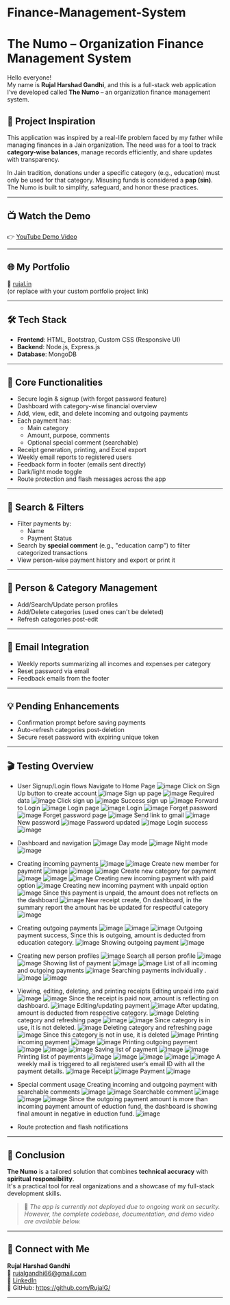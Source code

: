 # Finance-Management-System
# The Numo – Organization Finance Management System

Hello everyone!  
My name is **Rujal Harshad Gandhi**, and this is a full-stack web application I’ve developed called **The Numo** – an organization finance management system.

## 📌 Project Inspiration

This application was inspired by a real-life problem faced by my father while managing finances in a Jain organization. The need was for a tool to track **category-wise balances**, manage records efficiently, and share updates with transparency.

In Jain tradition, donations under a specific category (e.g., education) must only be used for that category. Misusing funds is considered a **pap (sin)**. The Numo is built to simplify, safeguard, and honor these practices.

---
## 📺 Watch the Demo

👉 [YouTube Demo Video](https://www.youtube.com/watch?v=qKvNvjwlvJY&t=12s)

---

## 🌐 My Portfolio

🔗 [rujal.in](https://www.rujal.in)  
(or replace with your custom portfolio project link)

---

## 🛠️ Tech Stack

- **Frontend**: HTML, Bootstrap, Custom CSS (Responsive UI)
- **Backend**: Node.js, Express.js
- **Database**: MongoDB

---

## 🔐 Core Functionalities

- Secure login & signup (with forgot password feature)
- Dashboard with category-wise financial overview
- Add, view, edit, and delete incoming and outgoing payments
- Each payment has:
  - Main category
  - Amount, purpose, comments
  - Optional special comment (searchable)
- Receipt generation, printing, and Excel export
- Weekly email reports to registered users
- Feedback form in footer (emails sent directly)
- Dark/light mode toggle
- Route protection and flash messages across the app

---

## 🔎 Search & Filters

- Filter payments by:
  - Name
  - Payment Status
- Search by **special comment** (e.g., "education camp") to filter categorized transactions
- View person-wise payment history and export or print it

---

## 👥 Person & Category Management

- Add/Search/Update person profiles
- Add/Delete categories (used ones can't be deleted)
- Refresh categories post-edit

---

## 📧 Email Integration

- Weekly reports summarizing all incomes and expenses per category
- Reset password via email
- Feedback emails from the footer

---

## 💡 Pending Enhancements

- Confirmation prompt before saving payments
- Auto-refresh categories post-deletion
- Secure reset password with expiring unique token

---

## 🎬 Testing Overview

- User Signup/Login flows
  Navigate to Home Page
  ![image](https://github.com/user-attachments/assets/4ce0e127-64e8-43f9-9122-1f02f6247cdf)
  Click on Sign Up button to create account
  ![image](https://github.com/user-attachments/assets/034e7940-20d4-4a05-b1cb-6c781f1528c9)
  Sign up page
  ![image](https://github.com/user-attachments/assets/c2fcc84a-f0d9-49e3-8389-6b639e28a9b1)
  Required data
  ![image](https://github.com/user-attachments/assets/0b0b9011-492e-4e21-9447-f955639ec3f0)
  Click sign up
  ![image](https://github.com/user-attachments/assets/0f8e1e7d-7b91-4cc6-b2af-295d93bc20cc)
  Success sign up
  ![image](https://github.com/user-attachments/assets/358478f3-6c9a-4303-a041-826d4d7bdfef)
  Forward to Login
  ![image](https://github.com/user-attachments/assets/bbca26d1-64a8-475e-af4e-409ca8efed51)
  Login page
  ![image](https://github.com/user-attachments/assets/f4682f3f-c22a-4047-813b-4f16943cc056)
  Login
  ![image](https://github.com/user-attachments/assets/9e0347e2-8793-431e-9143-a65634f01230)
  Forget password
  ![image](https://github.com/user-attachments/assets/2a42f68b-d085-4f44-8eb2-2d5c621fa5de)
  Forget password page
  ![image](https://github.com/user-attachments/assets/3071412b-e2f3-402f-b644-59063785fffc)
  Send link to gmail
  ![image](https://github.com/user-attachments/assets/f6188f4d-4d20-4adf-8947-1e252753bb41)
  New password
  ![image](https://github.com/user-attachments/assets/97ce95ac-7791-4d2c-806b-b984890ca029)
  Password updated
  ![image](https://github.com/user-attachments/assets/216f0e1c-5927-46d3-a3dc-996351163eed)
  Login success
  ![image](https://github.com/user-attachments/assets/5f67842f-ca93-40f7-81cc-eed2a9652ab7)

- Dashboard and navigation
  ![image](https://github.com/user-attachments/assets/91224f52-2b38-40a5-a06f-c5e3e56af16a)
  Day mode
  ![image](https://github.com/user-attachments/assets/f35e830c-f6ff-4420-99c3-e842aa67c296)
  Night mode
  ![image](https://github.com/user-attachments/assets/89a91e06-70d6-4685-bdcb-a76c75c2bf4e)

- Creating incoming payments
  ![image](https://github.com/user-attachments/assets/c1fc39d3-fb92-48fc-b0e8-7b9485378350)
  ![image](https://github.com/user-attachments/assets/2770951e-bb85-4d11-87e5-020a63e45a6c)
  Create new member for payment
  ![image](https://github.com/user-attachments/assets/37dbdf76-9d18-4208-98c5-c3b456b01924)
  ![image](https://github.com/user-attachments/assets/9a2feb9a-7d6d-4b2f-8c65-914b1eba5fc3)
  ![image](https://github.com/user-attachments/assets/fde89430-0d20-41f2-a5db-aef39419ff2a)
  Create new category for payment
  ![image](https://github.com/user-attachments/assets/ac3bcf2b-8fda-4814-9fc2-8c3f4fd29460)
  ![image](https://github.com/user-attachments/assets/dec87878-0b07-4bc7-a842-870e62503821)
  ![image](https://github.com/user-attachments/assets/b29637ac-de63-483e-adff-1e53eea7bf24)
  Creating new incoming payment with paid option
  ![image](https://github.com/user-attachments/assets/fa4f4762-822c-4584-a3c3-4b14447f4740)
  Creating new incoming payment with unpaid option
  ![image](https://github.com/user-attachments/assets/4e671bfc-9a57-4d84-a12c-fc6c9e4edd9e)
  Since this payment is unpaid, the amount does not reflects on the dashboard
  ![image](https://github.com/user-attachments/assets/29636a72-5521-4266-af86-7c2121a8459a)
  New receipt create,
  On dashboard, in the summary report the amount has be updated for respectful category
  ![image](https://github.com/user-attachments/assets/77164ac7-74f3-4fa2-8864-3b430683318d)

- Creating outgoing payments
  ![image](https://github.com/user-attachments/assets/3dce568f-4d82-4fdd-ac92-a01d7e7f531c)
  ![image](https://github.com/user-attachments/assets/f8123631-536b-4211-bdc0-afb7de0f1b21)
  ![image](https://github.com/user-attachments/assets/aa755b5e-03f7-4b6f-8cf6-5e92f6f0c90e)
  Outgoing payment success,
  Since this is outgoing, amount is deducted from education category.
  ![image](https://github.com/user-attachments/assets/e4e60aa6-f5ff-41e5-87bf-ef99118909d9)
  Showing outgoing payment
  ![image](https://github.com/user-attachments/assets/cd170f70-2864-4dcb-a1ac-946ca0862b69)
  
- Creating new person profiles
  ![image](https://github.com/user-attachments/assets/d479aa32-fa33-4068-a108-bfeff73b37e1)
  Search all person profile
  ![image](https://github.com/user-attachments/assets/56b4bc72-b154-402b-b14f-7b32676ac483)
  ![image](https://github.com/user-attachments/assets/144b5b46-f262-4f47-bb23-7d22768138f4)
  Showing list of payment
  ![image](https://github.com/user-attachments/assets/09aaaf5a-51ec-492e-aa93-416a413b8a2d)
  ![image](https://github.com/user-attachments/assets/c3909898-6899-4c2b-9967-9f81dca4d5b1)
  List of all incoming and outgoing payments
  ![image](https://github.com/user-attachments/assets/8bbbbbcd-5fc6-4f38-8176-62b547764f76)
  Searching payments individually .
  ![image](https://github.com/user-attachments/assets/358db65e-6e8d-4325-a281-87e553ec93a9)
  ![image](https://github.com/user-attachments/assets/42fb95f3-72a8-4922-834f-03f1a0df502d)
  
- Viewing, editing, deleting, and printing receipts
  Editing unpaid into paid
  ![image](https://github.com/user-attachments/assets/30f3f1da-0918-4b7f-a3a9-4904e482d64c)
  ![image](https://github.com/user-attachments/assets/a92edb24-b52c-45ba-b655-95bf89f7fd88)
  Since the receipt is paid now, amount is reflecting on dashboard.
  ![image](https://github.com/user-attachments/assets/30d7c7e3-2896-4dc4-b469-e25e08790d37)
  Editing/updating payment
  ![image](https://github.com/user-attachments/assets/cde113db-b525-44fa-bbb6-d5d20f470599)
  After updating, amount is deducted from respective category.
  ![image](https://github.com/user-attachments/assets/d14a5c9f-93a7-4e92-b2f2-7018d7f7522f)
  Deleting category and refreshing page
  ![image](https://github.com/user-attachments/assets/d8abf7a9-3ffc-444d-87d1-02dc58ba51fb)
  ![image](https://github.com/user-attachments/assets/539133ae-8919-499e-88b4-2784a8f6af0c)
  Since category is in use, it is not deleted.
  ![image](https://github.com/user-attachments/assets/21e5e330-c9f6-4220-8187-008141f66480)
  Deleting category and refreshing page
  ![image](https://github.com/user-attachments/assets/92c800b8-4763-4307-8c2c-6e429ec9c825)
  Since this category is not in use, it is deleted
  ![image](https://github.com/user-attachments/assets/ebe717f9-1034-48ab-bfe5-714e7d8ce92f)
  Printing incoming payment
  ![image](https://github.com/user-attachments/assets/f6514a8a-87fd-46ae-9ce5-f061e223238c)
  ![image](https://github.com/user-attachments/assets/adcf7a64-af43-4d3c-bec3-c910b60f0a78)
  Printing outgoing payment
  ![image](https://github.com/user-attachments/assets/63201ff2-0bbb-476f-ad6e-b73a6e19f585)
  ![image](https://github.com/user-attachments/assets/55e83e79-abf6-41b1-98e4-e304731f4a2d)
  ![image](https://github.com/user-attachments/assets/d4d14210-eb4d-4936-8ac9-759f67eb9681)
  Saving list of payment
  ![image](https://github.com/user-attachments/assets/8b6c5d65-7efe-4314-9a37-1b34c24397e2)
  ![image](https://github.com/user-attachments/assets/29aafed1-acd1-45b0-8074-1891ea926230)
  Printing list of payments
  ![image](https://github.com/user-attachments/assets/302d3050-7701-43d4-a0a8-c7268f21216d)
  ![image](https://github.com/user-attachments/assets/46df4928-9842-4d17-8551-db019b4a2305)
  ![image](https://github.com/user-attachments/assets/d046fe75-316a-4032-b1e0-d56249f741ef)
  ![image](https://github.com/user-attachments/assets/2d3e3913-d538-4e06-bd27-1e1e9fd89539)
  ![image](https://github.com/user-attachments/assets/3e62ca0e-9e35-4764-8e9e-179804e069fd)
  A weekly mail is triggered to all registered user’s email ID with all the payment details.
  ![image](https://github.com/user-attachments/assets/73d0508b-598d-4066-a5e1-3503e7aa98f0)
  Receipt
  ![image](https://github.com/user-attachments/assets/3455d7b3-60cb-4fa8-9afa-62c4dc943dd5)
  Payment
  ![image](https://github.com/user-attachments/assets/a99d06e3-1f36-439f-b9d9-240a736b05fe)
  
- Special comment usage
  Creating incoming and outgoing payment with searchable comments
  ![image](https://github.com/user-attachments/assets/f0a4b64d-ca89-427e-aee6-36fa7cfa5587)
  ![image](https://github.com/user-attachments/assets/03f1970b-0a1d-4c8a-b4f1-c160f3f2d415)
  Searchable comment
  ![image](https://github.com/user-attachments/assets/56491b0e-b34a-4e3a-95d7-569cae6855af)
  ![image](https://github.com/user-attachments/assets/a79c4b72-f69d-49c8-a324-60b1df0c21d5)
  ![image](https://github.com/user-attachments/assets/bcbc284d-e75b-4561-83ae-c8c958eec7f8)
  Since the outgoing payment amount is more than incoming payment amount of eduction fund,
  the dashboard is showing final amount in negative in eduction fund.
  ![image](https://github.com/user-attachments/assets/2e34775f-2fef-4509-8da2-7d219d427c80)
  
- Route protection and flash notifications

---

## 🚀 Conclusion

**The Numo** is a tailored solution that combines **technical accuracy** with **spiritual responsibility**.  
It's a practical tool for real organizations and a showcase of my full-stack development skills.

> 💬 *The app is currently not deployed due to ongoing work on security. However, the complete codebase, documentation, and demo video are available below.*

---


## 📇 Connect with Me

**Rujal Harshad Gandhi**  
📧 rujalgandhi66@gmail.com  
🔗 [LinkedIn](https://www.linkedin.com/in/rujal-gandhi)  
📁 GitHub: https://github.com/RujalG/

---


